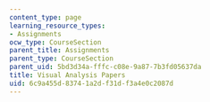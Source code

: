 ```yaml
---
content_type: page
learning_resource_types:
- Assignments
ocw_type: CourseSection
parent_title: Assignments
parent_type: CourseSection
parent_uid: 5bd3d34a-fffc-c08e-9a87-7b3fd05637da
title: Visual Analysis Papers
uid: 6c9a455d-8374-1a2d-f31d-f3a4e0c2087d
---
```

